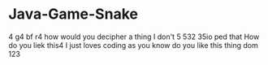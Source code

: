 # Java-Game-Snake
4
g4
bf
r4
how would you decipher a thing
I don't
5
532
35io
ped
that
How do you liek this4
I just loves coding as you know
do you like this thing dom
123
